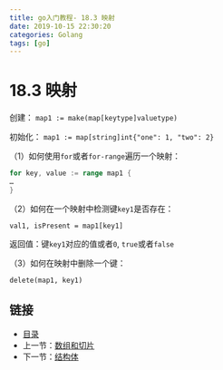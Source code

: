 ```yaml
---
title: go入门教程- 18.3 映射   
date: 2019-10-15 22:30:20   
categories: Golang   
tags: [go]   
---
```

# 18.3 映射

创建：    `map1 := make(map[keytype]valuetype)`

初始化：   `map1 := map[string]int{"one": 1, "two": 2}`

（1）如何使用`for`或者`for-range`遍历一个映射：

```go
for key, value := range map1 {
…
}
```

（2）如何在一个映射中检测键`key1`是否存在：

`val1, isPresent = map1[key1]`

返回值：键`key1`对应的值或者`0`, `true`或者`false`
    
（3）如何在映射中删除一个键：

`delete(map1, key1)`

## 链接

- [目录](https://blog.zshipu.com/2019/10/15/golang/20191015/directory/)
- 上一节：[数组和切片](file://18.2.md)
- 下一节：[结构体](file://18.4.md)
